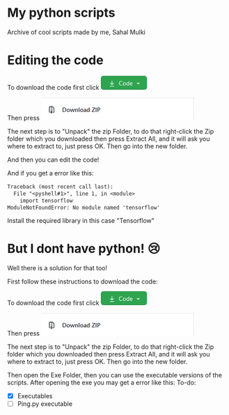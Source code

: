 # My python scripts
Archive of cool scripts made by me,
Sahal Mulki

# Editing the code

To download the code first click
![CODE](https://raw.githubusercontent.com/lepythoner/my_python_scripts/master/photos/Screenshot_2020-07-25%20lepythoner%20my_python_scripts.png)

Then press 
![ZIP](https://raw.githubusercontent.com/lepythoner/my_python_scripts/master/photos/Screenshot_2020-07-25%20lepythoner%20my_python_scripts(1).png)

The next step is to "Unpack" the zip Folder, to do that right-click the Zip folder which you downloaded
then press Extract All, and it will ask you where to extract to, just press OK. Then go into the new folder.

And then you can edit the code!

And if you get a error like this:
```
Traceback (most recent call last):
  File "<pyshell#1>", line 1, in <module>
    import tensorflow
ModuleNotFoundError: No module named 'tensorflow'
```
Install the required library in this case "Tensorflow"

# But I dont have python! 😢

Well there is a solution for that too!

First follow these instructions to download the code:

To download the code first click
![CODE](https://raw.githubusercontent.com/lepythoner/my_python_scripts/master/photos/Screenshot_2020-07-25%20lepythoner%20my_python_scripts.png)

Then press
![ZIP](https://raw.githubusercontent.com/lepythoner/my_python_scripts/master/photos/Screenshot_2020-07-25%20lepythoner%20my_python_scripts(1).png)

The next step is to "Unpack" the zip Folder, to do that right-click the Zip folder which you downloaded
then press Extract All, and it will ask you where to extract to, just press OK. Then go into the new folder.

Then open the Exe Folder, then you can use the executable versions of the scripts.
After opening the exe you may get a error like this:
To-do:
- [x] Executables
- [ ] Ping.py executable

